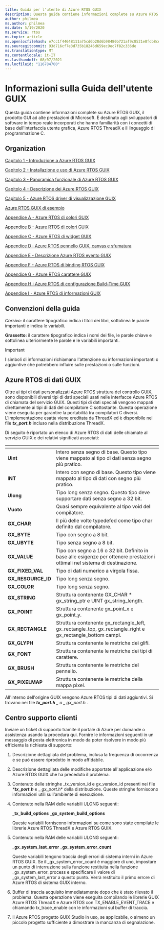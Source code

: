 ```yaml
---
title: Guida per l'utente di Azure RTOS GUIX
description: Questa guida contiene informazioni complete su Azure RTOS GUIX, il prodotto GUI ad alte prestazioni di Microsoft.
author: philmea
ms.author: philmea
ms.date: 5/19/2020
ms.service: rtos
ms.topic: article
ms.openlocfilehash: e7cc1f44648111a75cd6b28d6b98480b721af9c8521e8fcb8cdac6f24c5514e7
ms.sourcegitcommit: 93d716cf7e3d735b18246d659ec9ec7f82c336de
ms.translationtype: MT
ms.contentlocale: it-IT
ms.lasthandoff: 08/07/2021
ms.locfileid: "116784700"
---
```

# <a name="about-guix-user-guide"></a>Informazioni sulla Guida dell'utente GUIX

Questa guida contiene informazioni complete su Azure RTOS GUIX, il prodotto GUI ad alte prestazioni di Microsoft. È destinato agli sviluppatori di software in tempo reale incorporati che hanno familiarità con i concetti di base dell'interfaccia utente grafica, Azure RTOS ThreadX e il linguaggio di programmazione C.

## <a name="organization"></a>Organization

[Capitolo 1 - Introduzione a Azure RTOS GUIX](chapter-1.md)

[Capitolo 2 - Installazione e uso di Azure RTOS GUIX](chapter-2.md)

[Capitolo 3 - Panoramica funzionale di Azure RTOS GUIX](chapter-3.md)

[Capitolo 4 - Descrizione dei Azure RTOS GUIX](chapter-4.md)

[Capitolo 5 - Azure RTOS driver di visualizzazione GUIX](chapter-5.md)  

[Azure RTOS GUIX di esempio](guix-example.md)

[Appendice A - Azure RTOS di colori GUIX](appendix-a.md)

[Appendice B - Azure RTOS di colori GUIX](appendix-b.md)

[Appendice C - Azure RTOS di widget GUIX](appendix-c.md)

[Appendice D : Azure RTOS pennello GUIX, canvas e sfumatura](appendix-d.md)

[Appendice E - Descrizione Azure RTOS evento GUIX](appendix-e.md)

[Appendice F - Azure RTOS di binding RTOS GUIX](appendix-f.md)

[Appendice G - Azure RTOS carattere GUIX](appendix-g.md)

[Appendice H : Azure RTOS di configurazione Build-Time GUIX](appendix-h.md)

[Appendice I - Azure RTOS di informazioni GUIX](appendix-i.md)

## <a name="guide-conventions"></a>Convenzioni della guida

*Corsivo:* il carattere tipografico indica i titoli dei libri, sottolinea le parole importanti e indica le variabili.

**Grassetto:** il carattere tipografico indica i nomi dei file, le parole chiave e sottolinea ulteriormente le parole e le variabili importanti.

> [!IMPORTANT]
> I simboli di informazioni richiamano l'attenzione su informazioni importanti o aggiuntive che potrebbero influire sulle prestazioni o sulle funzioni.

## <a name="azure-rtos-guix-data-types"></a>Azure RTOS di dati GUIX

Oltre ai tipi di dati personalizzati Azure RTOS struttura del controllo GUIX, sono disponibili diversi tipi di dati speciali usati nelle interfacce Azure RTOS di chiamata del servizio GUIX. Questi tipi di dati speciali vengono mappati direttamente ai tipi di dati del compilatore C sottostante. Questa operazione viene eseguita per garantire la portabilità tra compilatori C diversi. L'implementazione esatta viene ereditata da ThreadX ed è disponibile nel file ***tx_port.h*** incluso nella distribuzione ThreadX.

Di seguito è riportato un elenco di Azure RTOS di dati delle chiamate al servizio GUIX e dei relativi significati associati:

| <!-- --> | <!-- --> |
| --------------------- | --------------------------------------------------------------------------------------------------------------------- |
| **Uint**             | Intero senza segno di base. Questo tipo viene mappato al tipo di dati senza segno più pratico.                                |
| **INT**              | Intero con segno di base. Questo tipo viene mappato al tipo di dati con segno più pratico.                                    |
| **Ulong**            | Tipo long senza segno. Questo tipo deve supportare dati senza segno a 32 bit.                                                      |
| **Vuoto**             | Quasi sempre equivalente al tipo void del compilatore.                                                                 |
| **GX_CHAR**         | Il più delle volte typedefed come tipo char definito dal compilatore.                                                               |
| **GX_BYTE**          | Tipo con segno a 8 bit.                                                                                                    |
| **GX_UBYTE**         | Tipo senza segno a 8 bit.                                                                                                  |
| **GX_VALUE**        | Tipo con segno a 16 o 32 bit. Definito in base alle esigenze per ottenere prestazioni ottimali nel sistema di destinazione.                                |
| **GX_FIXED_VAL**   | Tipo di dati numerico a virgola fissa.                                                                                        |
| **GX_RESOURCE_ID** | Tipo long senza segno.                                                                                                   |
| **GX_COLOR**        | Tipo long senza segno.                                                                                                   |
| **GX_STRING**       | Struttura contenente GX_CHAR \* gx_string_ptr e UINT gx_string_length.                                          |
| **GX_POINT**        | Struttura contenente gx_point_x e gx_point_y.                                                                   |
| **GX_RECTANGLE**    | Struttura contenente gx_rectangle_left, gx_rectangle_top, gx_rectangle_right e gx_rectangle_bottom campi. |
| **GX_GLYPH**        | Struttura contenente le metriche dei glifi.                                                                                   |
| **GX_FONT**         | Struttura contenente le metriche dei tipi di carattere.                                                                                    |
| **GX_BRUSH**        | Struttura contenente le metriche del pennello.                                                                               |
**GX_PIXELMAP**       | Struttura contenente le metriche della mappa pixel.

All'interno dell'origine GUIX vengono Azure RTOS tipi di dati aggiuntivi. Si trovano nei file ***tx_port.h** _ o _ *_gx_port.h_** .

## <a name="customer-support-center"></a>Centro supporto clienti

Inviare un ticket di supporto tramite il portale di Azure per domande o assistenza usando la procedura qui. Fornire le informazioni seguenti in un messaggio di posta elettronica in modo da poter risolvere in modo più efficiente la richiesta di supporto:

1. Descrizione dettagliata del problema, inclusa la frequenza di occorrenza e se può essere riprodotto in modo affidabile.

2. Descrizione dettagliata delle modifiche apportate all'applicazione e/o Azure RTOS GUIX che ha preceduto il problema.

3. Contenuto delle stringhe _tx_version_id e gx_version_id presenti nei file _***tx_port.h**_ e _ *_gx_port.h_** della distribuzione. Queste stringhe forniscono informazioni utili sull'ambiente di esecuzione.

4. Contenuto nella RAM delle variabili ULONG seguenti:

    **_tx_build_options** **_gx_system_build_options**

    Queste variabili forniscono informazioni su come sono state compilate le librerie Azure RTOS ThreadX e Azure RTOS GUIX.

5. Contenuto nella RAM delle variabili ULONG seguenti:

    **_gx_system_last_error** **_gx_system_error_count**

    Queste variabili tengono traccia degli errori di sistema interni in Azure RTOS GUIX. Se il _gx_system_error_count è maggiore di uno, impostare un punto di interruzione sulla funzione restituita nella funzione _gx_system_error_process e specificare il valore di _gx_system_last_error a questo punto. Verrà restituito il primo errore di Azure RTOS di sistema GUIX interno.

6. Buffer di traccia acquisito immediatamente dopo che è stato rilevato il problema. Questa operazione viene eseguita compilando le librerie GUIX Azure RTOS ThreadX e Azure RTOS con TX_ENABLE_EVENT_TRACE e chiamando tx_trace_enable con le informazioni sul buffer di traccia.

7. Il Azure RTOS progetto GUIX Studio in uso, se applicabile, o almeno un piccolo progetto sufficiente a dimostrare la mancanza di segnalazione.
